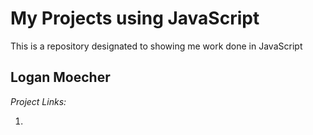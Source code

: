 # My Projects using JavaScript
This is a repository designated to showing me work done in JavaScript 

## Logan Moecher

*Project Links:*

1. 

